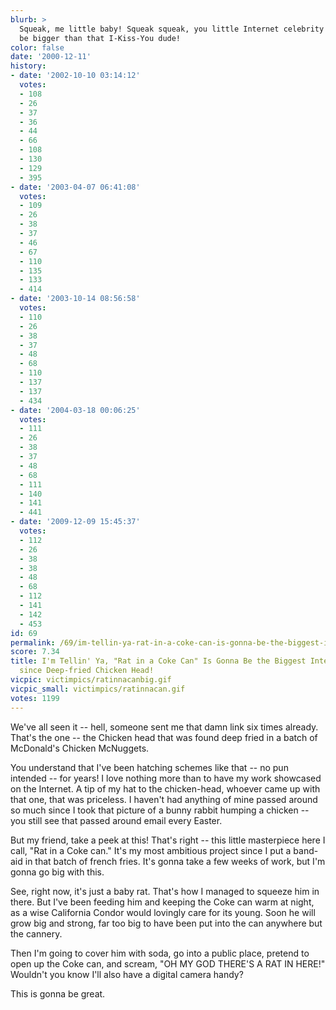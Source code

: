 ```yaml
---
blurb: >
  Squeak, me little baby! Squeak squeak, you little Internet celebrity! You're gonna
  be bigger than that I-Kiss-You dude!
color: false
date: '2000-12-11'
history:
- date: '2002-10-10 03:14:12'
  votes:
  - 108
  - 26
  - 37
  - 36
  - 44
  - 66
  - 108
  - 130
  - 129
  - 395
- date: '2003-04-07 06:41:08'
  votes:
  - 109
  - 26
  - 38
  - 37
  - 46
  - 67
  - 110
  - 135
  - 133
  - 414
- date: '2003-10-14 08:56:58'
  votes:
  - 110
  - 26
  - 38
  - 37
  - 48
  - 68
  - 110
  - 137
  - 137
  - 434
- date: '2004-03-18 00:06:25'
  votes:
  - 111
  - 26
  - 38
  - 37
  - 48
  - 68
  - 111
  - 140
  - 141
  - 441
- date: '2009-12-09 15:45:37'
  votes:
  - 112
  - 26
  - 38
  - 38
  - 48
  - 68
  - 112
  - 141
  - 142
  - 453
id: 69
permalink: /69/im-tellin-ya-rat-in-a-coke-can-is-gonna-be-the-biggest-internet-phenomena-since-deepfried-chicken-head/
score: 7.34
title: I'm Tellin' Ya, "Rat in a Coke Can" Is Gonna Be the Biggest Internet Phenomena
  since Deep-fried Chicken Head!
vicpic: victimpics/ratinnacanbig.gif
vicpic_small: victimpics/ratinnacan.gif
votes: 1199
---
```


We've all seen it -- hell, someone sent me that damn link six times
already. That's the one -- the Chicken head that was found deep fried in
a batch of McDonald's Chicken McNuggets.

You understand that I've been hatching schemes like that -- no pun
intended -- for years! I love nothing more than to have my work
showcased on the Internet. A tip of my hat to the chicken-head, whoever
came up with that one, that was priceless. I haven't had anything of
mine passed around so much since I took that picture of a bunny rabbit
humping a chicken -- you still see that passed around email every
Easter.

But my friend, take a peek at this! That's right -- this little
masterpiece here I call, "Rat in a Coke can." It's my most ambitious
project since I put a band-aid in that batch of french fries. It's gonna
take a few weeks of work, but I'm gonna go big with this.

See, right now, it's just a baby rat. That's how I managed to squeeze
him in there. But I've been feeding him and keeping the Coke can warm at
night, as a wise California Condor would lovingly care for its young.
Soon he will grow big and strong, far too big to have been put into the
can anywhere but the cannery.

Then I'm going to cover him with soda, go into a public place, pretend
to open up the Coke can, and scream, "OH MY GOD THERE'S A RAT IN HERE!"
Wouldn't you know I'll also have a digital camera handy?

This is gonna be great.